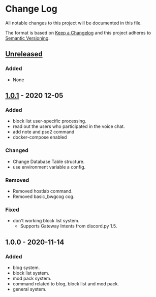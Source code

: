 # Change Log
All notable changes to this project will be documented in this file.

The format is based on [Keep a Changelog](http://keepachangelog.com/)
and this project adheres to [Semantic Versioning](http://semver.org/).

## [Unreleased]
### Added
  - None

## [1.0.1] - 2020 12-05
### Added
- block list user-specific processing.
- read out the users who participated in the voice chat.
- add note and pso2 command 
- docker-compose enabled

### Changed
- Change Database Table structure.
- use environment variable a config.

### Removed
- Removed hostlab command.
- Removed basic_bwgcog cog.

### Fixed
- don't working block list system.
  - Supports Gateway Intents from discord.py 1.5.

## 1.0.0 - 2020-11-14
### Added
- blog system.
- block list system.
- mod pack system.
- command related to blog, block list and mod pack.
- general system.

[Unreleased]: https://github.com/yupix/ssm/compare/testing...HEAD
[1.0.1]: https://github.com/yupix/ssm/compare/v1.0.1...v1.0.0

